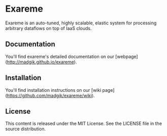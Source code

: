 # Exareme
Exareme is an auto-tuned, highly scalable, elastic system for processing arbitrary dataflows on top of IaaS clouds.


## Documentation

You'll find exareme's detailed documentation on our [webpage] (http://madgik.github.io/exareme).

## Installation

You'll find installation instructions on our [wiki page] (https://github.com/madgik/exareme/wiki).

## License
This content is released under the MIT License. See the LICENSE file in the source distribution.
